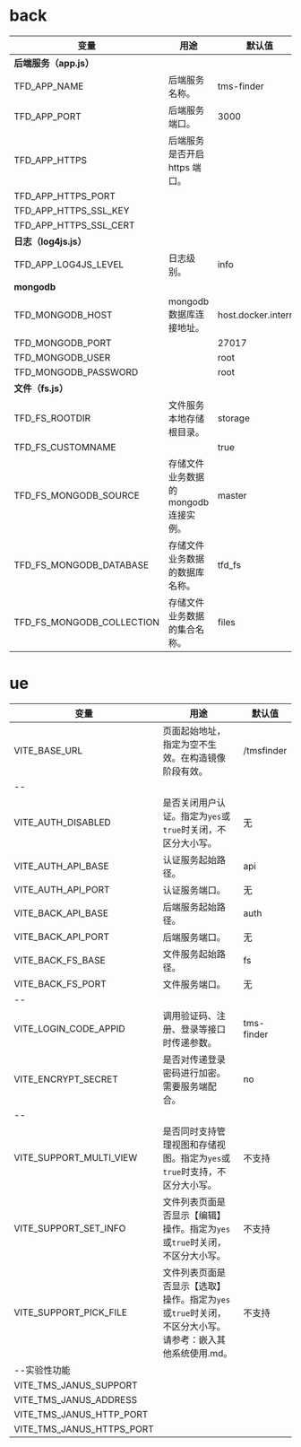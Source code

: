 # back

| 变量                      | 用途                                  | 默认值               |
| ------------------------- | ------------------------------------- | -------------------- |
| **后端服务（app.js）**    |                                       |                      |
| TFD_APP_NAME              | 后端服务名称。                        | tms-finder           |
| TFD_APP_PORT              | 后端服务端口。                        | 3000                 |
| TFD_APP_HTTPS             | 后端服务是否开启 https 端口。         |                      |
| TFD_APP_HTTPS_PORT        |                                       |                      |
| TFD_APP_HTTPS_SSL_KEY     |                                       |                      |
| TFD_APP_HTTPS_SSL_CERT    |                                       |                      |
| **日志（log4js.js）**     |                                       |                      |
| TFD_APP_LOG4JS_LEVEL      | 日志级别。                            | info                 |
| **mongodb**               |                                       |                      |
| TFD_MONGODB_HOST          | mongodb 数据库连接地址。              | host.docker.internal |
| TFD_MONGODB_PORT          |                                       | 27017                |
| TFD_MONGODB_USER          |                                       | root                 |
| TFD_MONGODB_PASSWORD      |                                       | root                 |
| **文件（fs.js）**         |                                       |                      |
| TFD_FS_ROOTDIR            | 文件服务本地存储根目录。              | storage              |
| TFD_FS_CUSTOMNAME         |                                       | true                 |
| TFD_FS_MONGODB_SOURCE     | 存储文件业务数据的 mongodb 连接实例。 | master               |
| TFD_FS_MONGODB_DATABASE   | 存储文件业务数据的数据库名称。        | tfd_fs               |
| TFD_FS_MONGODB_COLLECTION | 存储文件业务数据的集合名称。          | files                |

# ue

| 变量                      | 用途                                                                                                      | 默认值     |
| ------------------------- | --------------------------------------------------------------------------------------------------------- | ---------- |
| VITE_BASE_URL             | 页面起始地址，指定为空不生效。在构造镜像阶段有效。                                                        | /tmsfinder |
| --                        |                                                                                                           |            |
| VITE_AUTH_DISABLED        | 是否关闭用户认证。指定为`yes`或`true`时关闭，不区分大小写。                                               | 无         |
| VITE_AUTH_API_BASE        | 认证服务起始路径。                                                                                        | api        |
| VITE_AUTH_API_PORT        | 认证服务端口。                                                                                            | 无         |
| VITE_BACK_API_BASE        | 后端服务起始路径。                                                                                        | auth       |
| VITE_BACK_API_PORT        | 后端服务端口。                                                                                            | 无         |
| VITE_BACK_FS_BASE         | 文件服务起始路径。                                                                                        | fs         |
| VITE_BACK_FS_PORT         | 文件服务端口。                                                                                            | 无         |
| --                        |                                                                                                           |            |
| VITE_LOGIN_CODE_APPID     | 调用验证码、注册、登录等接口时传递参数。                                                                  | tms-finder |
| VITE_ENCRYPT_SECRET       | 是否对传递登录密码进行加密。需要服务端配合。                                                              | no         |
| --                        |                                                                                                           |            |
| VITE_SUPPORT_MULTI_VIEW   | 是否同时支持管理视图和存储视图。指定为`yes`或`true`时支持，不区分大小写。                                 | 不支持     |
| VITE_SUPPORT_SET_INFO     | 文件列表页面是否显示【编辑】操作。指定为`yes`或`true`时关闭，不区分大小写。                               | 不支持     |
| VITE_SUPPORT_PICK_FILE    | 文件列表页面是否显示【选取】操作。指定为`yes`或`true`时关闭，不区分大小写。 请参考：嵌入其他系统使用.md。 | 不支持     |
| --实验性功能              |                                                                                                           |            |
| VITE_TMS_JANUS_SUPPORT    |                                                                                                           |            |
| VITE_TMS_JANUS_ADDRESS    |                                                                                                           |            |
| VITE_TMS_JANUS_HTTP_PORT  |                                                                                                           |            |
| VITE_TMS_JANUS_HTTPS_PORT |                                                                                                           |            |
